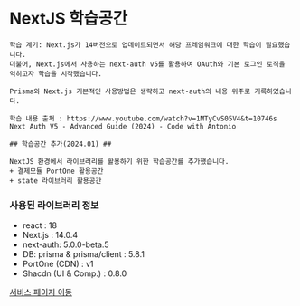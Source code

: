 # NextJS 학습공간

```
학습 계기: Next.js가 14버전으로 업데이트되면서 해당 프레임워크에 대한 학습이 필요했습니다.
더불어, Next.js에서 사용하는 next-auth v5를 활용하여 OAuth와 기본 로그인 로직을 익히고자 학습을 시작했습니다.

Prisma와 Next.js 기본적인 사용방법은 생략하고 next-auth의 내용 위주로 기록하였습니다.

학습 내용 출처 : https://www.youtube.com/watch?v=1MTyCvS05V4&t=10746s
Next Auth V5 - Advanced Guide (2024) - Code with Antonio

## 학습공간 추가(2024.01) ##

NextJS 환경에서 라이브러리를 활용하기 위한 학습공간를 추가했습니다.
+ 결제모듈 PortOne 활용공간
+ state 라이브러리 활용공간
```

### 사용된 라이브러리 정보

- react : 18
- Next.js : 14.0.4
- next-auth: 5.0.0-beta.5
- DB: prisma & prisma/client : 5.8.1
- PortOne (CDN) : v1
- Shacdn (UI & Comp.) : 0.8.0

<a href="https://next-js-playground-g9l2i71dk-sub9707.vercel.app">서비스 페이지 이동</a>
